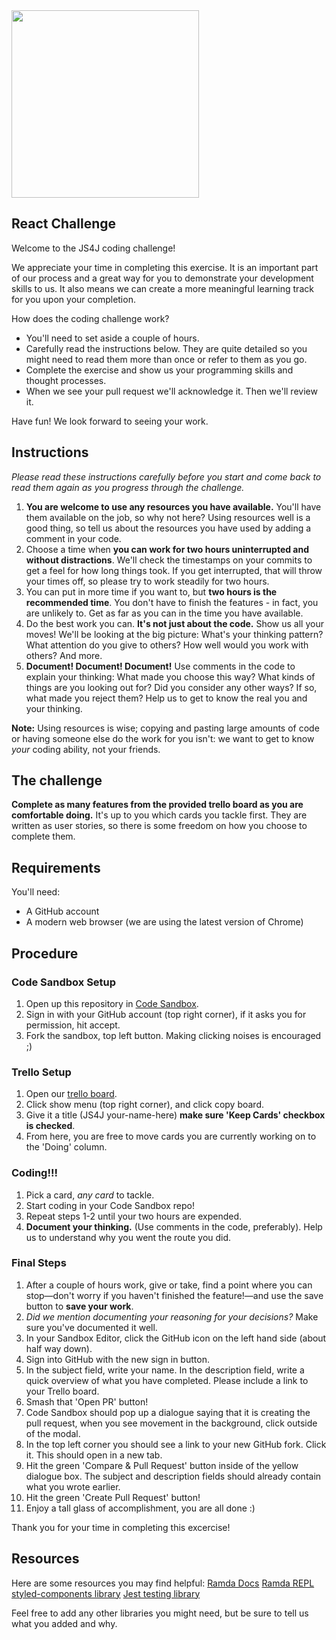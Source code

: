 <img src="https://uploads.codesandbox.io/uploads/user/5fd05b74-c5ae-4494-bdc6-c56d5b14d143/2CF3-wj4j.png" width="300">

## React Challenge

Welcome to the JS4J coding challenge!

We appreciate your time in completing this exercise. It is an important part of our process and a great way for you to demonstrate your development skills to us. It also means we can create a more meaningful learning track for you upon your completion. 

How does the coding challenge work?
  *	You'll need to set aside a couple of hours.
  *	Carefully read the instructions below. They are quite detailed so you might need to read them more than once or refer to them as you go.
  *	Complete the exercise and show us your programming skills and thought processes.
  *	When we see your pull request we'll acknowledge it. Then we'll review it.

Have fun! We look forward to seeing your work.

## Instructions

_Please read these instructions carefully before you start and come back to read them again as you progress through the challenge._

  1. **You are welcome to use any resources you have available.** You'll have them available on the job, so why not here? Using resources well is a good thing, so tell us about the resources you have used by adding a comment in your code.
  2. Choose a time when **you can work for two hours uninterrupted and without distractions**. We'll check the timestamps on your commits to get a feel for how long things took. If you get interrupted, that will throw your times off, so please try to work steadily for two hours.
  3. You can put in more time if you want to, but **two hours is the recommended time**. You don't have to finish the features - in fact, you are unlikely to. Get as far as you can in the time you have available.
  4. Do the best work you can. **It's not just about the code.** Show us all your moves! We'll be looking at the big picture: What's your thinking pattern? What attention do you give to others? How well would you work with others? And more.
  5. **Document! Document! Document!** Use comments in the code to explain your thinking: What made you choose this way? What kinds of things are you looking out for? Did you consider any other ways? If so, what made you reject them? Help us to get to know the real you and your thinking. 

**Note:** Using resources is wise; copying and pasting large amounts of code or having someone else do the work for you isn't: we want to get to know _your_ coding ability, not your friends.

## The challenge

**Complete as many features from the provided trello board as you are comfortable doing.** It's up to you which cards you tackle first. They are written as user stories, so there is some freedom on how you choose to complete them.

## Requirements

You'll need:
- A GitHub account
- A modern web browser (we are using the latest version of Chrome)

## Procedure

### Code Sandbox Setup

1. Open up this repository in [Code Sandbox](https://codesandbox.io/s/github/ullibodnar/Not-a-Test).
2. Sign in with your GitHub account (top right corner), if it asks you for permission, hit accept.
3. Fork the sandbox, top left button. Making clicking noises is encouraged ;)

### Trello Setup

1. Open our [trello board](https://trello.com/b/LQfNenXm).
2. Click show menu (top right corner), and click copy board. 
3. Give it a title (JS4J your-name-here) **make sure 'Keep Cards' checkbox is checked**. 
4. From here, you are free to move cards you are currently working on to the 'Doing' column.

### Coding!!!

1. Pick a card, _any card_ to tackle. 
2. Start coding in your Code Sandbox repo!
3. Repeat steps 1-2 until your two hours are expended.
4. **Document your thinking.** (Use comments in the code, preferably). Help us to understand why you went the route you did.

### Final Steps

1. After a couple of hours work, give or take, find a point where you can stop&mdash;don't worry if you haven't finished the feature!&mdash;and use the save button to **save your work**.
2. _Did we mention documenting your reasoning for your decisions?_ Make sure you've documented it well.
3. In your Sandbox Editor, click the GitHub icon on the left hand side (about half way down).
4. Sign into GitHub with the new sign in button.
5. In the subject field, write your name. In the description field, write a quick overview of what you have completed. Please include a link to your Trello board. 
6. Smash that 'Open PR' button!
7. Code Sandbox should pop up a dialogue saying that it is creating the pull request, when you see movement in the background, click outside of the modal. 
8. In the top left corner you should see a link to your new GitHub fork. Click it. This should open in a new tab. 
9. Hit the green 'Compare & Pull Request' button inside of the yellow dialogue box. The subject and description fields should already contain what you wrote earlier. 
10. Hit the green 'Create Pull Request' button!
11. Enjoy a tall glass of accomplishment, you are all done :)

Thank you for your time in completing this excercise!

## Resources

Here are some resources you may find helpful:
[Ramda Docs](https://ramdajs.com/docs/)
[Ramda REPL](https://ramdajs.com/repl/?v=0.25.0)
[styled-components library](https://www.styled-components.com/)
[Jest testing library](https://jestjs.io/en/)

Feel free to add any other libraries you might need, but be sure to tell us what you added and why.
